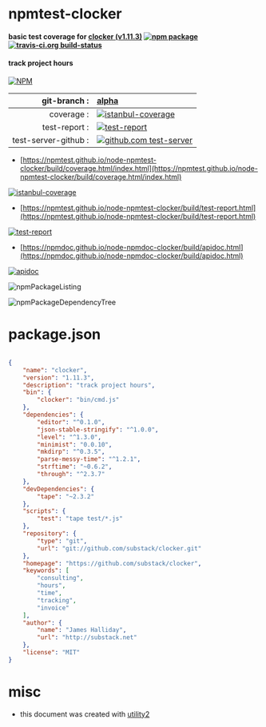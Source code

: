 # npmtest-clocker

#### basic test coverage for  [clocker (v1.11.3)](https://github.com/substack/clocker)  [![npm package](https://img.shields.io/npm/v/npmtest-clocker.svg?style=flat-square)](https://www.npmjs.org/package/npmtest-clocker) [![travis-ci.org build-status](https://api.travis-ci.org/npmtest/node-npmtest-clocker.svg)](https://travis-ci.org/npmtest/node-npmtest-clocker)

#### track project hours

[![NPM](https://nodei.co/npm/clocker.png?downloads=true&downloadRank=true&stars=true)](https://www.npmjs.com/package/clocker)

| git-branch : | [alpha](https://github.com/npmtest/node-npmtest-clocker/tree/alpha)|
|--:|:--|
| coverage : | [![istanbul-coverage](https://npmtest.github.io/node-npmtest-clocker/build/coverage.badge.svg)](https://npmtest.github.io/node-npmtest-clocker/build/coverage.html/index.html)|
| test-report : | [![test-report](https://npmtest.github.io/node-npmtest-clocker/build/test-report.badge.svg)](https://npmtest.github.io/node-npmtest-clocker/build/test-report.html)|
| test-server-github : | [![github.com test-server](https://npmtest.github.io/node-npmtest-clocker/GitHub-Mark-32px.png)](https://npmtest.github.io/node-npmtest-clocker/build/app/index.html) | | build-artifacts : | [![build-artifacts](https://npmtest.github.io/node-npmtest-clocker/glyphicons_144_folder_open.png)](https://github.com/npmtest/node-npmtest-clocker/tree/gh-pages/build)|

- [https://npmtest.github.io/node-npmtest-clocker/build/coverage.html/index.html](https://npmtest.github.io/node-npmtest-clocker/build/coverage.html/index.html)

[![istanbul-coverage](https://npmtest.github.io/node-npmtest-clocker/build/screenCapture.buildCi.browser.%252Ftmp%252Fbuild%252Fcoverage.lib.html.png)](https://npmtest.github.io/node-npmtest-clocker/build/coverage.html/index.html)

- [https://npmtest.github.io/node-npmtest-clocker/build/test-report.html](https://npmtest.github.io/node-npmtest-clocker/build/test-report.html)

[![test-report](https://npmtest.github.io/node-npmtest-clocker/build/screenCapture.buildCi.browser.%252Ftmp%252Fbuild%252Ftest-report.html.png)](https://npmtest.github.io/node-npmtest-clocker/build/test-report.html)

- [https://npmdoc.github.io/node-npmdoc-clocker/build/apidoc.html](https://npmdoc.github.io/node-npmdoc-clocker/build/apidoc.html)

[![apidoc](https://npmdoc.github.io/node-npmdoc-clocker/build/screenCapture.buildCi.browser.%252Ftmp%252Fbuild%252Fapidoc.html.png)](https://npmdoc.github.io/node-npmdoc-clocker/build/apidoc.html)

![npmPackageListing](https://npmtest.github.io/node-npmtest-clocker/build/screenCapture.npmPackageListing.svg)

![npmPackageDependencyTree](https://npmtest.github.io/node-npmtest-clocker/build/screenCapture.npmPackageDependencyTree.svg)



# package.json

```json

{
    "name": "clocker",
    "version": "1.11.3",
    "description": "track project hours",
    "bin": {
        "clocker": "bin/cmd.js"
    },
    "dependencies": {
        "editor": "^0.1.0",
        "json-stable-stringify": "^1.0.0",
        "level": "^1.3.0",
        "minimist": "0.0.10",
        "mkdirp": "^0.3.5",
        "parse-messy-time": "^1.2.1",
        "strftime": "~0.6.2",
        "through": "^2.3.7"
    },
    "devDependencies": {
        "tape": "~2.3.2"
    },
    "scripts": {
        "test": "tape test/*.js"
    },
    "repository": {
        "type": "git",
        "url": "git://github.com/substack/clocker.git"
    },
    "homepage": "https://github.com/substack/clocker",
    "keywords": [
        "consulting",
        "hours",
        "time",
        "tracking",
        "invoice"
    ],
    "author": {
        "name": "James Halliday",
        "url": "http://substack.net"
    },
    "license": "MIT"
}
```



# misc
- this document was created with [utility2](https://github.com/kaizhu256/node-utility2)
